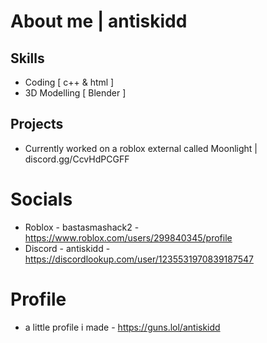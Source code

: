 # About me | antiskidd

## Skills
- Coding [ c++ & html ]
- 3D Modelling [ Blender ]

## Projects
- Currently worked on a roblox external called Moonlight | discord.gg/CcvHdPCGFF
  
# Socials
- Roblox - bastasmashack2 - https://www.roblox.com/users/299840345/profile
- Discord - antiskidd - https://discordlookup.com/user/1235531970839187547

# Profile
- a little profile i made - https://guns.lol/antiskidd
